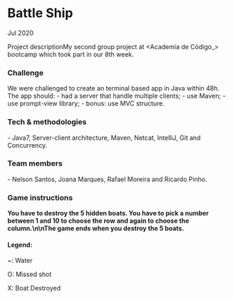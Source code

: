 # Battle Ship
Jul 2020

Project descriptionMy second group project at <Academia de Código_> bootcamp which took part in our 8th week.

<h3>Challenge</H3>
We were challenged to create an terminal based app in Java within 48h. The app should:
- had a server that handle multiple clients;
- use Maven;
- use prompt-view library;
- bonus: use MVC structure.

<h3>Tech & methodologies</h3>
- Java7, Server-client architecture, Maven, Netcat, IntelliJ, Git and Concurrency.

<h3>Team members</h3>
- Nelson Santos, Joana Marques, Rafael Moreira and Ricardo Pinho.

<h3>Game instructions</h3>

<strong>You have to destroy the 5 hidden boats.
You have to pick a number between 1 and 10 to choose the row and again to choose the column.\n\nThe game ends when you destroy the 5 boats.</strong>

<h4>Legend:</h4>

~: Water

O: Missed shot

X: Boat Destroyed

